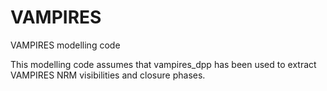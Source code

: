 # VAMPIRES
VAMPIRES modelling code

This modelling code assumes that vampires_dpp has been used to extract VAMPIRES NRM visibilities and closure phases.
